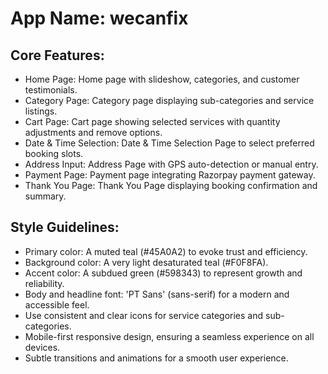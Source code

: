 # **App Name**: wecanfix

## Core Features:

- Home Page: Home page with slideshow, categories, and customer testimonials.
- Category Page: Category page displaying sub-categories and service listings.
- Cart Page: Cart page showing selected services with quantity adjustments and remove options.
- Date & Time Selection: Date & Time Selection Page to select preferred booking slots.
- Address Input: Address Page with GPS auto-detection or manual entry.
- Payment Page: Payment page integrating Razorpay payment gateway.
- Thank You Page: Thank You Page displaying booking confirmation and summary.

## Style Guidelines:

- Primary color: A muted teal (#45A0A2) to evoke trust and efficiency.
- Background color: A very light desaturated teal (#F0F8FA).
- Accent color: A subdued green (#598343) to represent growth and reliability.
- Body and headline font: 'PT Sans' (sans-serif) for a modern and accessible feel.
- Use consistent and clear icons for service categories and sub-categories.
- Mobile-first responsive design, ensuring a seamless experience on all devices.
- Subtle transitions and animations for a smooth user experience.